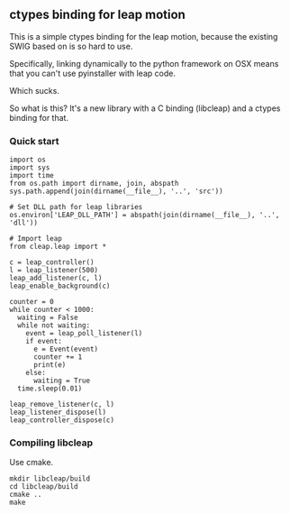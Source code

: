 ## ctypes binding for leap motion

This is a simple ctypes binding for the leap motion, because the existing
SWIG based on is so hard to use.

Specifically, linking dynamically to the python framework on OSX means
that you can't use pyinstaller with leap code.

Which sucks.

So what is this? It's a new library with a C binding (libcleap) and a ctypes
binding for that. 

### Quick start

    import os
    import sys
    import time
    from os.path import dirname, join, abspath
    sys.path.append(join(dirname(__file__), '..', 'src'))

    # Set DLL path for leap libraries
    os.environ['LEAP_DLL_PATH'] = abspath(join(dirname(__file__), '..', 'dll'))

    # Import leap
    from cleap.leap import *

    c = leap_controller()
    l = leap_listener(500)
    leap_add_listener(c, l)
    leap_enable_background(c)

    counter = 0
    while counter < 1000:
      waiting = False
      while not waiting:
        event = leap_poll_listener(l)
        if event:
          e = Event(event)
          counter += 1
          print(e)
        else:
          waiting = True
      time.sleep(0.01)

    leap_remove_listener(c, l)
    leap_listener_dispose(l)
    leap_controller_dispose(c)

### Compiling libcleap

Use cmake. 

    mkdir libcleap/build
    cd libcleap/build
    cmake ..
    make
